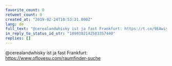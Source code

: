 ```yaml
---
favorite_count: 0
retweet_count: 0
created_at: "2019-02-24T10:53:21.000Z"
lang: de
full_text: "@cerealandwhisky ist ja fast Frankfurt: https://t.co/9EAwiyl9Xs"
in_reply_to_status_id_str: "1099382142583357440"
replies: []
---
```


@cerealandwhisky ist ja fast Frankfurt:
<https://www.oflovesu.com/raumfinder-suche>
